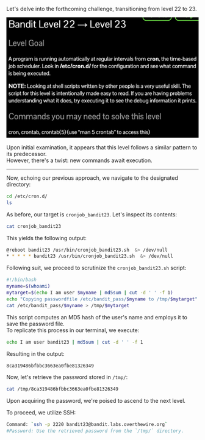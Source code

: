 Let's delve into the forthcoming challenge, transitioning from level 22 to 23.

![untitled](ScreenShots/Level%2022%20->%2023.jpg)

Upon initial examination, it appears that this level follows a similar pattern to its predecessor.  
However, there's a twist: new commands await execution.

---
Now, echoing our previous approach, we navigate to the designated directory:
```bash
cd /etc/cron.d/
ls
```
As before, our target is `cronjob_bandit23`. Let's inspect its contents:
```bash
cat cronjob_bandit23
```
This yields the following output:
```bash
@reboot bandit23 /usr/bin/cronjob_bandit23.sh  &> /dev/null
* * * * * bandit23 /usr/bin/cronjob_bandit23.sh  &> /dev/null
```
Following suit, we proceed to scrutinize the `cronjob_bandit23.sh` script:
```sh
#!/bin/bash
myname=$(whoami)
mytarget=$(echo I am user $myname | md5sum | cut -d ' ' -f 1)
echo "Copying passwordfile /etc/bandit_pass/$myname to /tmp/$mytarget"
cat /etc/bandit_pass/$myname > /tmp/$mytarget
```
This script computes an MD5 hash of the user's name and employs it to save the password file.  
To replicate this process in our terminal, we execute:
```bash
echo I am user bandit23 | md5sum | cut -d ' ' -f 1
```
Resulting in the output:
```bash
8ca319486bfbbc3663ea0fbe81326349
```
Now, let's retrieve the password stored in `/tmp/`:
```bash
cat /tmp/8ca319486bfbbc3663ea0fbe81326349
```
Upon acquiring the password, we're poised to ascend to the next level.  

To proceed, we utilize SSH:
```bash
Command: `ssh -p 2220 bandit23@bandit.labs.overthewire.org`
#Password: Use the retrieved password from the `/tmp/` directory.
```
<!-- Password: `QYw0Y2aiA672PsMmh9puTQuhoz8SyR2G` -->